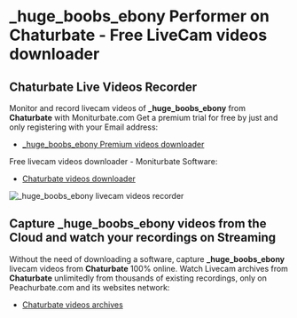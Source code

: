 # _huge_boobs_ebony Performer on Chaturbate - Free LiveCam videos downloader

## Chaturbate Live Videos Recorder

Monitor and record livecam videos of **_huge_boobs_ebony** from **Chaturbate** with Moniturbate.com
Get a premium trial for free by just and only registering with your Email address:
* [_huge_boobs_ebony Premium videos downloader](https://moniturbate.com/request-demo-licence-key.html)

Free livecam videos downloader - Moniturbate Software:
* [Chaturbate videos downloader](https://moniturbate.com/moniturbate-download-software.html)

![_huge_boobs_ebony livecam videos recorder](https://peachurnet.com/templates/moniturbate-software.png)


## Capture _huge_boobs_ebony videos from the Cloud and watch your recordings on Streaming

Without the need of downloading a software, capture **_huge_boobs_ebony** livecam videos from **Chaturbate** 100% online.
Watch Livecam archives from **Chaturbate** unlimitedly from thousands of existing recordings, only on Peachurbate.com and its websites network:
* [Chaturbate videos archives](https://peachurnet.com/)